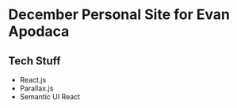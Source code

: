 # December Personal Site for Evan Apodaca

## Tech Stuff
* React.js
* Parallax.js
* Semantic UI React

